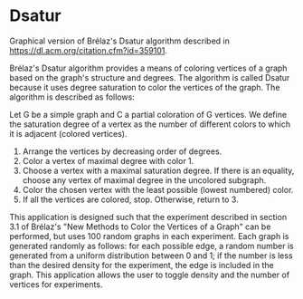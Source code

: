 # Dsatur
Graphical version of Brélaz's Dsatur algorithm described in https://dl.acm.org/citation.cfm?id=359101.

Brélaz's Dsatur algorithm provides a means of coloring vertices of a graph based on the graph's structure and degrees. The algorithm is called Dsatur because it uses degree saturation to color the vertices of the graph. The algorithm is described as follows:

Let G be a simple graph and C a partial coloration of G vertices. We define the saturation degree of a vertex as the number of different colors to which it is adjacent (colored vertices).

1. Arrange the vertices by decreasing order of degrees.
2. Color a vertex of maximal degree with color 1.
3. Choose a vertex with a maximal saturation degree. If there is an equality, choose any vertex of maximal degree in the uncolored subgraph.
4. Color the chosen vertex with the least possible (lowest numbered) color.
5. If all the vertices are colored, stop. Otherwise, return to 3. 

This application is designed such that the experiment described in section 3.1 of Brélaz's "New Methods to Color the Vertices of a Graph" can be performed, but uses 100 random graphs in each experiment. Each graph is generated randomly as follows: for each possible edge, a random number is generated from a uniform distribution between 0 and 1; if the number is less than the desired density for the experiment, the edge is included in the graph. This application allows the user to toggle density and the number of vertices for experiments.
